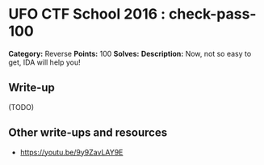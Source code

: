 # UFO CTF School 2016 : check-pass-100

**Category:** Reverse
**Points:** 100
**Solves:** 
**Description:**
Now, not so easy to get, IDA will help you!


## Write-up

(TODO)

## Other write-ups and resources

* https://youtu.be/9y9ZavLAY9E
